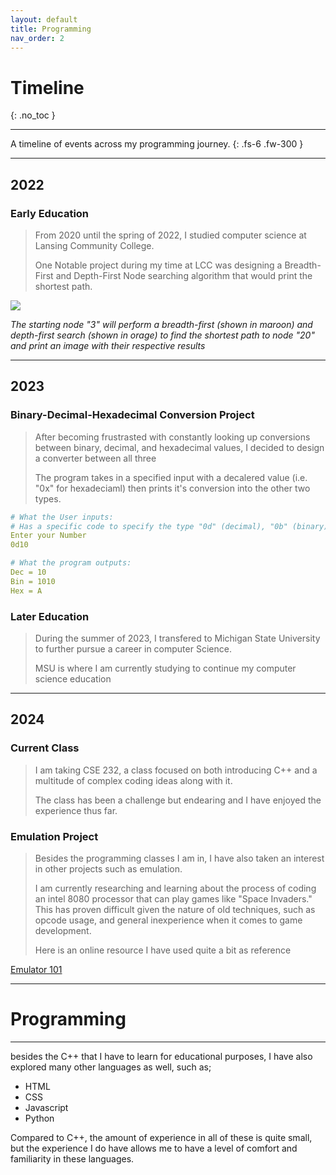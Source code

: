 ```yaml
---
layout: default
title: Programming
nav_order: 2
---
```


# Timeline
{: .no_toc }

---

A timeline of events across my programming journey.
{: .fs-6 .fw-300 }

---

## 2022

### Early Education

> From 2020 until the spring of 2022, I studied computer science at Lansing Community College.
>
> One Notable project during my time at LCC was designing a Breadth-First and Depth-First Node searching algorithm that would print the shortest path.

![](../../assets/images/big-graph.jpg)

*The starting node "3" will perform a breadth-first (shown in maroon) and depth-first search (shown in orage) to find the shortest path to node "20" and print an image with their respective results*

---

## 2023

### Binary-Decimal-Hexadecimal Conversion Project

> After becoming frustrasted with constantly looking up conversions between binary, decimal, and hexadecimal values, I decided to design a converter between all three
>
> The program takes in a specified input with a decalered value (i.e. "0x" for hexadeciaml) then prints it's conversion into the other two types.

```yaml
# What the User inputs:
# Has a specific code to specify the type "0d" (decimal), "0b" (binary), "0x" (hexadecimal)
Enter your Number
0d10

# What the program outputs:
Dec = 10  
Bin = 1010
Hex = A   
```

### Later Education

> During the summer of 2023, I transfered to Michigan State University to further pursue a career in computer Science.
>
> MSU is where I am currently studying to continue my computer science education

---

## 2024

### Current Class 

> I am taking CSE 232, a class focused on both introducing C++ and a multitude of complex coding ideas along with it.
>
> The class has been a challenge but endearing and I have enjoyed the experience thus far.

### Emulation Project

> Besides the programming classes I am in, I have also taken an interest in other projects such as emulation.
>
> I am currently researching and learning about the process of coding an intel 8080 processor that can play games like "Space Invaders." This has proven difficult given the nature of old techniques, such as opcode usage, and general inexperience when it comes to game development.
>
> Here is an online resource I have used quite a bit as reference

[Emulator 101](http://www.emulator101.com/welcome.html)

---
# Programming

---

besides the C++ that I have to learn for educational purposes, I have also explored many other languages as well, such as;

* HTML
* CSS
* Javascript
* Python

Compared to C++, the amount of experience in all of these is quite small, but the experience I do have allows me to have a level of comfort and familiarity in these languages.